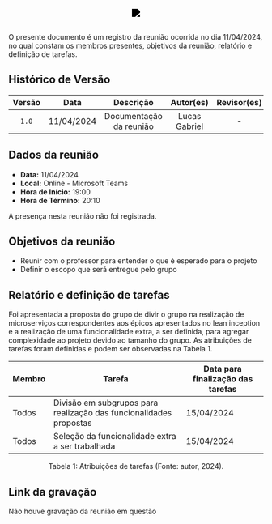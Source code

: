 <br/>
<div style="display: flex; flex-direction: column; justify-content: center; align-items:center;">
    <img src="https://dansousamelo.github.io/RQ_ISP/assets/backlog/BACKLOG-ICON.png" style="filter: brightness(0%);" />
</div>
<br/>
<p align="flex-direction: column; justify">
O presente documento é um registro da reunião ocorrida no dia 11/04/2024, no qual constam os membros presentes, objetivos da reunião, relatório e definição de tarefas.</p>

## Histórico de Versão

| Versão |    Data    |        Descrição        |   Autor(es)   | Revisor(es) |
| :----: | :--------: | :---------------------: | :-----------: | :---------: |
| `1.0`  | 11/04/2024 | Documentação da reunião | Lucas Gabriel |      -      |

## Dados da reunião

- **Data:** 11/04/2024
- **Local:** Online - Microsoft Teams
- **Hora de Início:** 19:00
- **Hora de Término:** 20:10

A presença nesta reunião não foi registrada.

## Objetivos da reunião

- Reunir com o professor para entender o que é esperado para o projeto
- Definir o escopo que será entregue pelo grupo

## Relatório e definição de tarefas

Foi apresentada a proposta do grupo de divir o grupo na realização de microserviços correspondentes aos épicos apresentados no lean inception e a realização de uma funcionalidade extra, a ser definida, para agregar complexidade ao projeto devido ao tamanho do grupo. As atribuições de tarefas foram definidas e podem ser observadas na Tabela 1.

| Membro | Tarefa                                                             | Data para finalização das tarefas |
| ------ | ------------------------------------------------------------------ | --------------------------------- |
| Todos  | Divisão em subgrupos para realização das funcionalidades propostas | 15/04/2024                        |
| Todos  | Seleção da funcionalidade extra a ser trabalhada                   | 15/04/2024                        |
<div style="text-align: center">
<p> Tabela 1: Atribuições de tarefas (Fonte: autor, 2024). </p>
</div>

## Link da gravação

Não houve gravação da reunião em questão